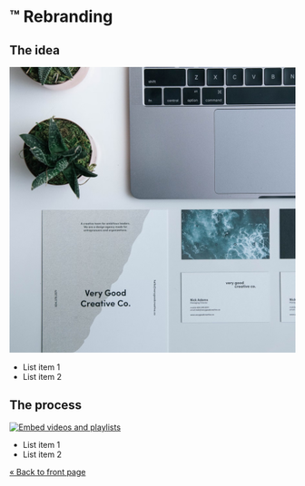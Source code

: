 # ™️ Rebranding

## The idea

![Rebranding](images/rebranding.png)

* List item 1
* List item 2

## The process

[![Embed videos and playlists](https://img.youtube.com/vi/lJIrF4YjHfQ/maxresdefault.jpg)](https://www.youtube.com/watch?v=lJIrF4YjHfQ)  

* List item 1
* List item 2

[« Back to front page](README.md)